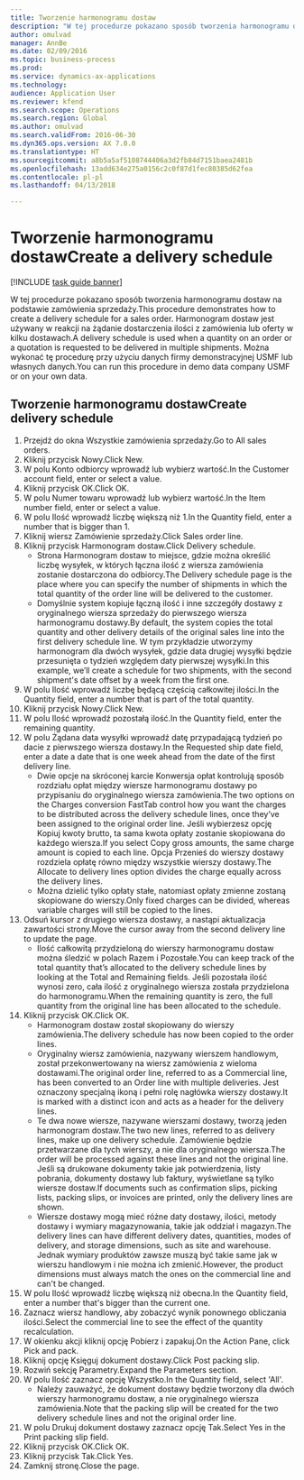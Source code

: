 ```yaml
--- 
title: Tworzenie harmonogramu dostaw
description: "W tej procedurze pokazano sposób tworzenia harmonogramu dostaw na podstawie zamówienia sprzedaży."
author: omulvad
manager: AnnBe
ms.date: 02/09/2016
ms.topic: business-process
ms.prod: 
ms.service: dynamics-ax-applications
ms.technology: 
audience: Application User
ms.reviewer: kfend
ms.search.scope: Operations
ms.search.region: Global
ms.author: omulvad
ms.search.validFrom: 2016-06-30
ms.dyn365.ops.version: AX 7.0.0
ms.translationtype: HT
ms.sourcegitcommit: a8b5a5af5108744406a3d2fb84d7151baea2481b
ms.openlocfilehash: 13add634e275a0156c2c0f87d1fec80385d62fea
ms.contentlocale: pl-pl
ms.lasthandoff: 04/13/2018

---
```

# <a name="create-a-delivery-schedule"></a><span data-ttu-id="8f16e-103">Tworzenie harmonogramu dostaw</span><span class="sxs-lookup"><span data-stu-id="8f16e-103">Create a delivery schedule</span></span>

[!INCLUDE [task guide banner](../../includes/task-guide-banner.md)]

<span data-ttu-id="8f16e-104">W tej procedurze pokazano sposób tworzenia harmonogramu dostaw na podstawie zamówienia sprzedaży.</span><span class="sxs-lookup"><span data-stu-id="8f16e-104">This procedure demonstrates how to create a delivery schedule for a sales order.</span></span> <span data-ttu-id="8f16e-105">Harmonogram dostaw jest używany w reakcji na żądanie dostarczenia ilości z zamówienia lub oferty w kilku dostawach.</span><span class="sxs-lookup"><span data-stu-id="8f16e-105">A delivery schedule is used when a quantity on an order or a quotation is requested to be delivered in multiple shipments.</span></span> <span data-ttu-id="8f16e-106">Można wykonać tę procedurę przy użyciu danych firmy demonstracyjnej USMF lub własnych danych.</span><span class="sxs-lookup"><span data-stu-id="8f16e-106">You can run this procedure in demo data company USMF or on your own data.</span></span>


## <a name="create-delivery-schedule"></a><span data-ttu-id="8f16e-107">Tworzenie harmonogramu dostaw</span><span class="sxs-lookup"><span data-stu-id="8f16e-107">Create delivery schedule</span></span>
1. <span data-ttu-id="8f16e-108">Przejdź do okna Wszystkie zamówienia sprzedaży.</span><span class="sxs-lookup"><span data-stu-id="8f16e-108">Go to All sales orders.</span></span>
2. <span data-ttu-id="8f16e-109">Kliknij przycisk Nowy.</span><span class="sxs-lookup"><span data-stu-id="8f16e-109">Click New.</span></span>
3. <span data-ttu-id="8f16e-110">W polu Konto odbiorcy wprowadź lub wybierz wartość.</span><span class="sxs-lookup"><span data-stu-id="8f16e-110">In the Customer account field, enter or select a value.</span></span>
4. <span data-ttu-id="8f16e-111">Kliknij przycisk OK.</span><span class="sxs-lookup"><span data-stu-id="8f16e-111">Click OK.</span></span>
5. <span data-ttu-id="8f16e-112">W polu Numer towaru wprowadź lub wybierz wartość.</span><span class="sxs-lookup"><span data-stu-id="8f16e-112">In the Item number field, enter or select a value.</span></span>
6. <span data-ttu-id="8f16e-113">W polu Ilość wprowadź liczbę większą niż 1.</span><span class="sxs-lookup"><span data-stu-id="8f16e-113">In the Quantity field, enter a number that is bigger than 1.</span></span>
7. <span data-ttu-id="8f16e-114">Kliknij wiersz Zamówienie sprzedaży.</span><span class="sxs-lookup"><span data-stu-id="8f16e-114">Click Sales order line.</span></span>
8. <span data-ttu-id="8f16e-115">Kliknij przycisk Harmonogram dostaw.</span><span class="sxs-lookup"><span data-stu-id="8f16e-115">Click Delivery schedule.</span></span>
    * <span data-ttu-id="8f16e-116">Strona Harmonogram dostaw to miejsce, gdzie można określić liczbę wysyłek, w których łączna ilość z wiersza zamówienia zostanie dostarczona do odbiorcy.</span><span class="sxs-lookup"><span data-stu-id="8f16e-116">The Delivery schedule page is the place where you can specify the number of shipments in which the total quantity of the order line will be delivered to the customer.</span></span>    
    * <span data-ttu-id="8f16e-117">Domyślnie system kopiuje łączną ilość i inne szczegóły dostawy z oryginalnego wiersza sprzedaży do pierwszego wiersza harmonogramu dostawy.</span><span class="sxs-lookup"><span data-stu-id="8f16e-117">By default, the system copies the total quantity and other delivery details of the original sales line into the first delivery schedule line.</span></span> <span data-ttu-id="8f16e-118">W tym przykładzie utworzymy harmonogram dla dwóch wysyłek, gdzie data drugiej wysyłki będzie przesunięta o tydzień względem daty pierwszej wysyłki.</span><span class="sxs-lookup"><span data-stu-id="8f16e-118">In this example, we’ll create a schedule for two shipments, with the second shipment's date offset by a week from the first one.</span></span>  
9. <span data-ttu-id="8f16e-119">W polu Ilość wprowadź liczbę będącą częścią całkowitej ilości.</span><span class="sxs-lookup"><span data-stu-id="8f16e-119">In the Quantity field, enter a number that is part of the total quantity.</span></span>
10. <span data-ttu-id="8f16e-120">Kliknij przycisk Nowy.</span><span class="sxs-lookup"><span data-stu-id="8f16e-120">Click New.</span></span>
11. <span data-ttu-id="8f16e-121">W polu Ilość wprowadź pozostałą ilość.</span><span class="sxs-lookup"><span data-stu-id="8f16e-121">In the Quantity field, enter the remaining quantity.</span></span>
12. <span data-ttu-id="8f16e-122">W polu Żądana data wysyłki wprowadź datę przypadającą tydzień po dacie z pierwszego wiersza dostawy.</span><span class="sxs-lookup"><span data-stu-id="8f16e-122">In the Requested ship date field, enter a date a date that is one week ahead from the date of the first delivery line.</span></span>
    * <span data-ttu-id="8f16e-123">Dwie opcje na skróconej karcie Konwersja opłat kontrolują sposób rozdziału opłat między wiersze harmonogramu dostawy po przypisaniu do oryginalnego wiersza zamówienia.</span><span class="sxs-lookup"><span data-stu-id="8f16e-123">The two options on the Charges conversion FastTab control how you want the charges to be distributed across the delivery schedule lines, once they’ve been assigned to the original order line.</span></span> <span data-ttu-id="8f16e-124">Jeśli wybierzesz opcję Kopiuj kwoty brutto, ta sama kwota opłaty zostanie skopiowana do każdego wiersza.</span><span class="sxs-lookup"><span data-stu-id="8f16e-124">If you select Copy gross amounts, the same charge amount is copied to each line.</span></span> <span data-ttu-id="8f16e-125">Opcja Przenieś do wierszy dostawy rozdziela opłatę równo między wszystkie wierszy dostawy.</span><span class="sxs-lookup"><span data-stu-id="8f16e-125">The Allocate to delivery lines option divides the charge equally across the delivery lines.</span></span>  
    * <span data-ttu-id="8f16e-126">Można dzielić tylko opłaty stałe, natomiast opłaty zmienne zostaną skopiowane do wierszy.</span><span class="sxs-lookup"><span data-stu-id="8f16e-126">Only fixed charges can be divided, whereas variable charges will still be copied to the lines.</span></span>  
13. <span data-ttu-id="8f16e-127">Odsuń kursor z drugiego wiersza dostawy, a nastąpi aktualizacja zawartości strony.</span><span class="sxs-lookup"><span data-stu-id="8f16e-127">Move the cursor away from the second delivery line to update the page.</span></span>
    * <span data-ttu-id="8f16e-128">Ilość całkowitą przydzieloną do wierszy harmonogramu dostaw można śledzić w polach Razem i Pozostałe.</span><span class="sxs-lookup"><span data-stu-id="8f16e-128">You can keep track of the total quantity that’s allocated to the delivery schedule lines by looking at the Total and Remaining fields.</span></span> <span data-ttu-id="8f16e-129">Jeśli pozostała ilość wynosi zero, cała ilość z oryginalnego wiersza została przydzielona do harmonogramu.</span><span class="sxs-lookup"><span data-stu-id="8f16e-129">When the remaining quantity is zero, the full quantity from the original line has been allocated to the schedule.</span></span>   
14. <span data-ttu-id="8f16e-130">Kliknij przycisk OK.</span><span class="sxs-lookup"><span data-stu-id="8f16e-130">Click OK.</span></span>
    * <span data-ttu-id="8f16e-131">Harmonogram dostaw został skopiowany do wierszy zamówienia.</span><span class="sxs-lookup"><span data-stu-id="8f16e-131">The delivery schedule has now been copied to the order lines.</span></span>   
    * <span data-ttu-id="8f16e-132">Oryginalny wiersz zamówienia, nazywany wierszem handlowym, został przekonwertowany na wiersz zamówienia z wieloma dostawami.</span><span class="sxs-lookup"><span data-stu-id="8f16e-132">The original order line, referred to as a Commercial line, has been converted to an Order line with multiple deliveries.</span></span> <span data-ttu-id="8f16e-133">Jest oznaczony specjalną ikoną i pełni rolę nagłówka wierszy dostawy.</span><span class="sxs-lookup"><span data-stu-id="8f16e-133">It is marked with a distinct icon and acts as a header for the delivery lines.</span></span>  
    * <span data-ttu-id="8f16e-134">Te dwa nowe wiersze, nazywane wierszami dostawy, tworzą jeden harmonogram dostaw.</span><span class="sxs-lookup"><span data-stu-id="8f16e-134">The two new lines, referred to as delivery lines, make up one delivery schedule.</span></span> <span data-ttu-id="8f16e-135">Zamówienie będzie przetwarzane dla tych wierszy, a nie dla oryginalnego wiersza.</span><span class="sxs-lookup"><span data-stu-id="8f16e-135">The order will be processed against these lines and not the original line.</span></span> <span data-ttu-id="8f16e-136">Jeśli są drukowane dokumenty takie jak potwierdzenia, listy pobrania, dokumenty dostawy lub faktury, wyświetlane są tylko wiersze dostaw.</span><span class="sxs-lookup"><span data-stu-id="8f16e-136">If documents such as confirmation slips, picking lists, packing slips, or invoices are printed, only the delivery lines are shown.</span></span>   
    * <span data-ttu-id="8f16e-137">Wiersze dostawy mogą mieć różne daty dostawy, ilości, metody dostawy i wymiary magazynowania, takie jak oddział i magazyn.</span><span class="sxs-lookup"><span data-stu-id="8f16e-137">The delivery lines can have different delivery dates, quantities, modes of delivery, and storage dimensions, such as site and warehouse.</span></span> <span data-ttu-id="8f16e-138">Jednak wymiary produktów zawsze muszą być takie same jak w wierszu handlowym i nie można ich zmienić.</span><span class="sxs-lookup"><span data-stu-id="8f16e-138">However, the product dimensions must always match the ones on the commercial line and can't be changed.</span></span>  
15. <span data-ttu-id="8f16e-139">W polu Ilość wprowadź liczbę większą niż obecna.</span><span class="sxs-lookup"><span data-stu-id="8f16e-139">In the Quantity field, enter a number that's bigger than the current one.</span></span>
16. <span data-ttu-id="8f16e-140">Zaznacz wiersz handlowy, aby zobaczyć wynik ponownego obliczania ilości.</span><span class="sxs-lookup"><span data-stu-id="8f16e-140">Select the commercial line to see the effect of the quantity recalculation.</span></span>
17. <span data-ttu-id="8f16e-141">W okienku akcji kliknij opcję Pobierz i zapakuj.</span><span class="sxs-lookup"><span data-stu-id="8f16e-141">On the Action Pane, click Pick and pack.</span></span>
18. <span data-ttu-id="8f16e-142">Kliknij opcję Księguj dokument dostawy.</span><span class="sxs-lookup"><span data-stu-id="8f16e-142">Click Post packing slip.</span></span>
19. <span data-ttu-id="8f16e-143">Rozwiń sekcję Parametry.</span><span class="sxs-lookup"><span data-stu-id="8f16e-143">Expand the Parameters section.</span></span>
20. <span data-ttu-id="8f16e-144">W polu Ilość zaznacz opcję Wszystko.</span><span class="sxs-lookup"><span data-stu-id="8f16e-144">In the Quantity field, select 'All'.</span></span>
    * <span data-ttu-id="8f16e-145">Należy zauważyć, że dokument dostawy będzie tworzony dla dwóch wierszy harmonogramu dostaw, a nie oryginalnego wiersza zamówienia.</span><span class="sxs-lookup"><span data-stu-id="8f16e-145">Note that the packing slip will be created for the two delivery schedule lines and not the original order line.</span></span>  
21. <span data-ttu-id="8f16e-146">W polu Drukuj dokument dostawy zaznacz opcję Tak.</span><span class="sxs-lookup"><span data-stu-id="8f16e-146">Select Yes in the Print packing slip field.</span></span>
22. <span data-ttu-id="8f16e-147">Kliknij przycisk OK.</span><span class="sxs-lookup"><span data-stu-id="8f16e-147">Click OK.</span></span>
23. <span data-ttu-id="8f16e-148">Kliknij przycisk Tak.</span><span class="sxs-lookup"><span data-stu-id="8f16e-148">Click Yes.</span></span>
24. <span data-ttu-id="8f16e-149">Zamknij stronę.</span><span class="sxs-lookup"><span data-stu-id="8f16e-149">Close the page.</span></span>


